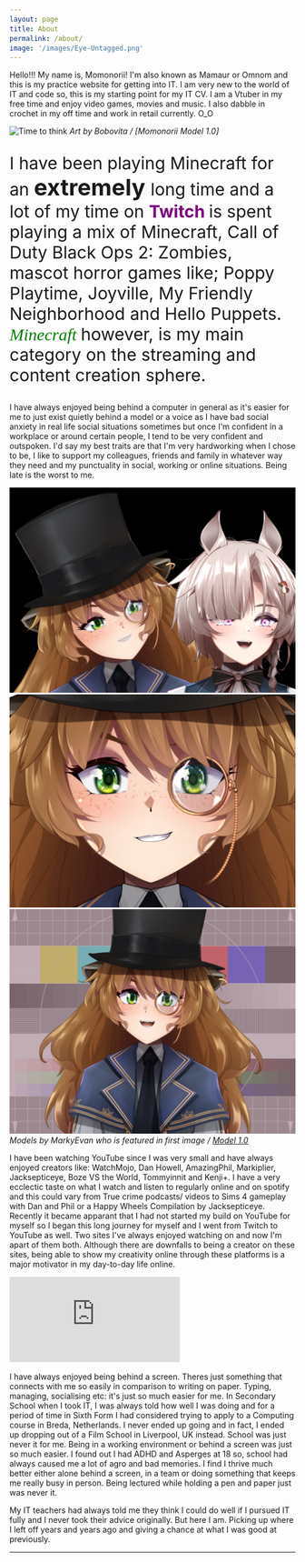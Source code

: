 ```yaml
---
layout: page
title: About
permalink: /about/
image: '/images/Eye-Untagged.png'
---
```


Hello!!!
My name is, Momonorii! I'm also known as Mamaur or Omnom and this is my practice website for getting into IT. I am very new to the world of IT and code so, this is my starting point for my IT CV. I am a Vtuber in my free time and enjoy video games, movies and music. I also dabble in crochet in my off time and work in retail currently. O_O

![Time to think]({{site.baseurl}}/images/maurmaur.png)
*Art by Bobovita / [Momonorii Model 1.0]*

<p style="font-size:30px">I have been playing Minecraft for an <b style="font-size:40px"> extremely </b>long time and a lot of my time on <b style="color:purple">Twitch </b> is spent playing a mix of Minecraft, Call of Duty Black Ops 2: Zombies, mascot horror games like; Poppy Playtime, Joyville, My Friendly Neighborhood and Hello Puppets. <i style="font-family:'impact'"><i style="color:green"> Minecraft </i> </i> however, is my main category on the streaming and content creation sphere.  

I have always enjoyed being behind a computer in general as it's easier for me to just exist quietly behind a model or a voice as I have bad social anxiety in real life social situations sometimes but once I'm confident in a workplace or around certain people, I tend to be very confident and outspoken. I'd say my best traits are that I'm very hardworking when I chose to be, I like to support my colleagues, friends and family in whatever way they need and my punctuality in social, working or online situations. Being late is the worst to me. 

<div class="gallery-box">
  <div class="gallery">
    <img src="/images/Momo_and_Marky.png">
    <img src="/images/Momonorii_1.png">
    <img src="/images/Momo_pfp.png">
  </div>
  <em>Models by MarkyEvan who is featured in first image / <a href="https://unsplash.com/" target="_blank">Model 1.0</a></em>
</div>

I have been watching YouTube since I was very small and have always enjoyed creators like: WatchMojo, Dan Howell, AmazingPhil, Markiplier, Jacksepticeye, Boze VS the World, Tommyinnit and Kenji+. I have a very ecclectic taste on what I watch and listen to regularly online and on spotify and this could vary from True crime podcasts/ videos to Sims 4 gameplay with Dan and Phil or a Happy Wheels Compilation by Jacksepticeye.
Recently it became apparant that I had not started my build on YouTube for myself so I began this long journey for myself and I went from Twitch to YouTube as well. Two sites I've always enjoyed watching on and now I'm apart of them both. Although there are downfalls to being a creator on these sites, being able to show my creativity online through these platforms is a major motivator in my day-to-day life online.

<p><iframe src="https://www.youtube.com/embed/GuIcgWMwmKc" frameborder="0" allowfullscreen></iframe></p>

I have always enjoyed being behind a screen. Theres just something that connects with me so easily in comparison to writing on paper. Typing, managing, socialising etc: it's just so much easier for me. In Secondary School when I took IT, I was always told how well I was doing and for a period of time in Sixth Form I had considered trying to apply to a Computing course in Breda, Netherlands. I never ended up going and in fact, I ended up dropping out of a Film School in Liverpool, UK instead. School was just never it for me. Being in a working environment or behind a screen was just so much easier. I found out I had ADHD and Asperges at 18 so, school had always caused me a lot of agro and bad memories. I find I thrive much better either alone behind a screen, in a team or doing something that keeps me really busy in person. Being lectured while holding a pen and paper just was never it. 

My IT teachers had always told me they think I could do well if I pursued IT fully and I never took their advice originally. But here I am. Picking up where I left off years and years ago and giving a chance at what I was good at previously. 

<hr>